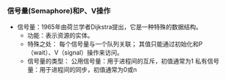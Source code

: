 ### 信号量(Semaphore)和P、V操作

* 信号量：1965年由荷兰学者Dijkstra提出，它是一种特殊的数据结构。
  * 功能：表示资源的实体。
  * 特殊之处：
    每个信号量与一个队列关联；
    其值只能通过初始化和P（wait）、V（signal）操作来访问。	
  * 信号量的类型：
    公用信号量：用于进程间的互斥，初值通常为1
    私有信号量：用于进程间的同步，初值通常为0或n

